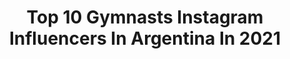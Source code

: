 ---
title: Top 10 Gymnasts Instagram Influencers In Argentina In 2021
description: >-
  Find top gymnasts Instagram influencers in Argentina in 2021. Most popular hashtags: #gymnastics #gym #training #cuarentena.
platform: Instagram
hits: 20
text_top: Identify the top-rated Instagram accounts on inBeat.
text_bottom: Our platform has 20 Instagram influencers like this in Argentina for you to connect with.
profiles:
  - username: "anahisosa1"
    fullname: >-
      Anahi Sosa - Анаи Соса
    bio: >-
      #KempesTeam - Argentina. National Team of rhythmic gymnastics (1993-2007). Head coach Rhythmic Gymnastics School, Government of Córdoba. Journalist.
    location: "Argentina"
    followers: 9147
    engagement: 622
    commentsToLikes: 0.021347
    id: ck0twbengeqwe0i19hlnofbgl
    verified: false
    hashtags: "#gimnasioscordoba, #no, #musculacion, #prevenci"
  - username: "maguigroppo"
    fullname: >-
      𝖬𝖺𝗀𝖽𝖺𝗅𝖾𝗇𝖺 - 𝖭𝖺𝗍𝗎𝗋𝖺𝗅 𝖧𝖺𝖻𝗂𝗍𝖺𝗍 🍃
    bio: >-
      📍Buenos Aires, Argentina 🇦🇷 📚Prof.Educación Física, UnLaM en Proceso 🌟 🤝CF & Gymnastics Coach ⛩ @samurai.team Athlete
    location: "Argentina"
    followers: 11319
    engagement: 1014
    commentsToLikes: 0.020247
    id: ckf5lou3jqdig0j23vos2so1n
    verified: false
    hashtags: "#bodysculpture, #workout, #crossfit, #exercise"
  - username: "martu_dominici"
    fullname: >-
      Martu Dominici
    bio: >-
      Elite gymnast - Argentina 🇦🇷 𝘉𝘦𝘭𝘪𝘦𝘷𝘦 𝘪𝘯 𝘺𝘰𝘶𝘳 𝘥𝘳𝘦𝘢𝘮𝘴 🌟 Tokio 2021 🇯🇵
    location: "Argentina"
    followers: 27799
    engagement: 1324
    commentsToLikes: 0.016995
    id: ck5c98apjaynt0i11r0syo8bu
    verified: false
    hashtags: "#stayhome, #stuttgart2019, #provinciaseguros, #tokio2021"
  - username: "julianjato"
    fullname: >-
      Julian Jato
    bio: >-
      🤸🏻‍♂️Gimnasta 🇦🇷Integrante de la Selección Nacional 🥉Medallista Juegos ODESUR 2018 @underarmourlatam
    location: "Argentina"
    followers: 21737
    engagement: 1136
    commentsToLikes: 0.009100
    id: ck15u1s14l03r0i197yeu7kao
    verified: false
    hashtags: "#gym, #gymnastics, #training, #mondaymotivation"
  - username: "alex_destreza"
    fullname: >-
      Alex Destreza
    bio: >-
      💪 Parkour, Breakdance, Tricking, Calistenia, FreeRunning y VideoJuegos 😅 👑 TikTok + 4,5 M 🎮 Twitch + 15 K
    location: "Argentina"
    followers: 38993
    engagement: 798
    commentsToLikes: 0.029615
    id: ck8wf3qd0f2tr0j78ka9v653t
    verified: false
    hashtags: "#tiktok, #backflip, #gymnastics, #acrobatics"
  - username: "agus.iribas"
    fullname: >-
      agus 🔥
    bio: >-
      Estudiante avanzada de ing. química Acrobacia, gym artística, tricking, modelo
    location: "Argentina"
    followers: 6071
    engagement: 836
    commentsToLikes: 0.031157
    id: ck6udipf2lc3w0j71e838mstj
    verified: false
    hashtags: "#flexibility, #photography, #gymnastics, #despeinada"
  - username: "mignoneagustina"
    fullname: >-
      Agustina Mignone
    bio: >-
      📚Lic.en Ed. Física Fisiologia del Ejercicio 📜Prof. Nac. Ed. Física 🇦🇷Entrenadora Selección Nacional GAF 🗂FIG coaching brevet 🐶🐶Mamá de Gala y Rufi
    location: "Argentina"
    followers: 42439
    engagement: 291
    commentsToLikes: 0.014592
    id: ck5hhc9ou7hqq0i11japp87f7
    verified: false
    hashtags: "#argentina, #gymnastics, #sports, #unevebars"
  - username: "fdmolinari"
    fullname: >-
      𝙁𝙀𝘿𝙀 𝙈𝙊𝙇𝙄𝙉𝘼𝙍𝙄
    bio: >-
      🇦🇷 ᴡᴏʀʟᴅ ᴄʟᴀss ɢʏᴍɴᴀsᴛ sᴏᴜᴛʜ & ᴘᴀɴ ᴀᴍᴇʀɪᴄᴀɴ ᴄʜᴀᴍᴘɪᴏɴ ᴏʟʏᴍᴘɪᴄ ғɪɴᴀʟɪsᴛ (ʟᴏɴᴅᴏɴ 2012) ᴘᴀɴᴀᴍ ɢᴀᴍᴇs🥉(ʟɪᴍᴀ 2019) ᴏᴡɴᴇʀ ᴏғ @fmgymnastics ᴅᴀᴅ 👶🏻🧒🏼
    location: "Argentina"
    followers: 285581
    engagement: 121
    commentsToLikes: 0.014732
    id: ck0txh8raj4hu0i19vmlnayqg
    verified: true
    hashtags: "#huellasg, #gamer, #fifa21, #gymnastics"
  - username: "nikinoto"
    fullname: >-
      Funginista
    bio: >-
      info@nikinoto.com
    location: "Argentina"
    followers: 11058
    engagement: 828
    commentsToLikes: 0.021360
    id: ck5cf1turm5oo0i11hglnjs2c
    verified: false
    hashtags: "#girgolas, #micelio, #fungi, #pholiotaadiposa"
  - username: "flexi.flow"
    fullname: >-
      Georgi Bonacalza
    bio: >-
      Entrenadora en Flexibilidad y Elongación ✨ Clases online ✨Seminarios teóricos ✨Prefeccionamientos Si querés entrenar conmigo déjame un MP!
    location: "Argentina"
    followers: 20006
    engagement: 347
    commentsToLikes: 0.080825
    id: ck9wfv86aqn1j0j78yq7jdmkf
    verified: false
    hashtags: "#arcos, #mejorandoando, #antesydespues, #progresos"
---